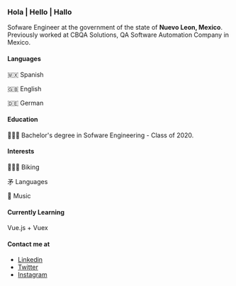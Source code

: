 ### Hola | Hello | Hallo 

Sofware Engineer at the government of the state of **Nuevo Leon, Mexico**. Previously worked at CBQA Solutions, QA Software Automation Company in Mexico.<br/>

#### Languages

🇲🇽 Spanish

🇬🇧 English

🇩🇪 German<br/>

#### Education

👨🏻‍🎓 Bachelor's degree in Sofware Engineering - Class of 2020.<br/>

#### Interests

🚵🏻‍♂️ Biking 

⽭ Languages

🎵 Music<br/>

#### Currently Learning

Vue.js + Vuex<br/>

#### Contact me at

- [Linkedin](https://www.linkedin.com/in/mframon/) <br/>
- [Twitter](https://twitter.com/MFRamon_) <br/>
- [Instagram](https://www.instagram.com/mframon_/) <br/>